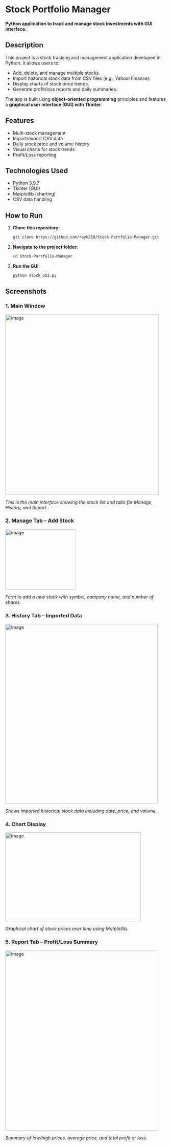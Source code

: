 # Stock Portfolio Manager

**Python application to track and manage stock investments with GUI interface.**

## Description
This project is a stock tracking and management application developed in Python. It allows users to:
- Add, delete, and manage multiple stocks.
- Import historical stock data from CSV files (e.g., Yahoo! Finance).
- Display charts of stock price trends.
- Generate profit/loss reports and daily summaries.

The app is built using **object-oriented programming** principles and features a **graphical user interface (GUI) with Tkinter**.

## Features
- Multi-stock management
- Import/export CSV data
- Daily stock price and volume history
- Visual charts for stock trends
- Profit/Loss reporting

## Technologies Used
- Python 3.9.7
- Tkinter (GUI)
- Matplotlib (charting)
- CSV data handling

## How to Run
1. **Clone this repository**:
   ```bash
   git clone https://github.com/rayk210/Stock-Portfolio-Manager.git
   ```
   
2. **Navigate to the project folder**:
   ```bash
   cd Stock-Portfolio-Manager
   ```
   
3. **Run the GUI**:
   ```bash
   python stock_GUI.py
   ```

## Screenshots

### 1. Main Window
<img width="480" height="564" alt="image" src="https://github.com/user-attachments/assets/d10c8baa-e155-42ef-81aa-275c0f7ceeaa" />

*This is the main interface showing the stock list and tabs for Manage, History, and Report.*

### 2. Manage Tab – Add Stock
<img width="221" height="189" alt="image" src="https://github.com/user-attachments/assets/3405566a-1ed2-4029-8734-75fef3c2111c" />

*Form to add a new stock with symbol, company name, and number of shares.*

### 3. History Tab – Imported Data
<img width="477" height="562" alt="image" src="https://github.com/user-attachments/assets/dacb1f6e-6989-4c58-bf67-cc79854c414c" />

*Shows imported historical stock data including date, price, and volume.*

### 4. Chart Display
<img width="425" height="278" alt="image" src="https://github.com/user-attachments/assets/9318dc82-b012-44b1-941b-fd2e71c8bd41" />

*Graphical chart of stock prices over time using Matplotlib.*

### 5. Report Tab – Profit/Loss Summary
<img width="479" height="563" alt="image" src="https://github.com/user-attachments/assets/914cbcb4-7d42-45c4-83e3-9172bab08b02" />

*Summary of low/high prices, average price, and total profit or loss.*
